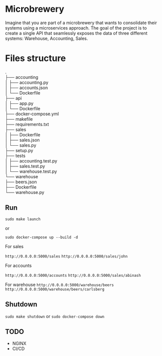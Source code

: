 # Microbrewery

Imagine that you are part of a microbrewery that wants to consolidate their systems using a microservices approach. The goal of the project is to create a single API that seamlessly exposes the data of three different systems: Warehouse, Accounting, Sales.

# Files structure
.  
├── accounting  
│ ├── accounting.py  
│ ├── accounts.json  
│ └── Dockerfile  
├── api  
│ ├── app.py  
│ └── Dockerfile  
├── docker-compose.yml  
├── makefile  
├── requirements.txt  
├── sales  
│ ├── Dockerfile  
│ ├── sales.json  
│ └── sales.py  
├── setup.py  
├── tests  
│ ├── accounting.test.py  
│ ├── sales.test.py  
│ └── warehouse.test.py  
└── warehouse  
├── beers.json  
├── Dockerfile  
└── warehouse.py

## Run

`sudo make launch`

or

`sudo docker-compose up --build -d`

For sales

`http://0.0.0.0:5000/sales`
`http://0.0.0.0:5000/sales/john`

For accounts

`http://0.0.0.0:5000/accounts`
`http://0.0.0.0:5000/sales/abinash`

For warehouse
`http://0.0.0.0:5000/warehouse/beers`
`http://0.0.0.0:5000/warehouse/beers/carlsberg`

## Shutdown

`sudo make shutdown`
or 
`sudo docker-compose down`

## TODO
- NGINX
- CI/CD